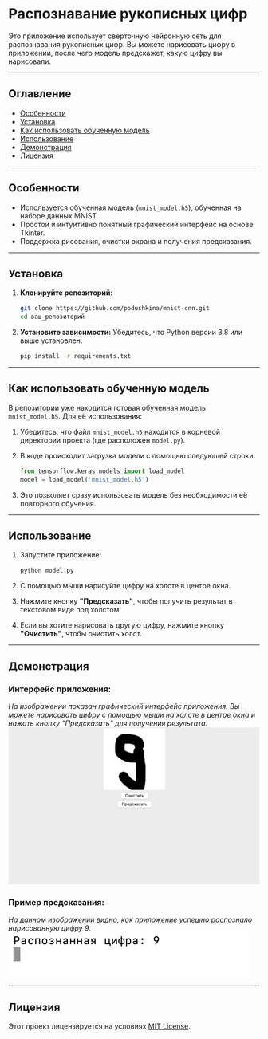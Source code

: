 # Распознавание рукописных цифр

Это приложение использует сверточную нейронную сеть для распознавания рукописных цифр. Вы можете нарисовать цифру в приложении, после чего модель предскажет, какую цифру вы нарисовали.

---

## Оглавление
- [Особенности](#особенности)
- [Установка](#установка)
- [Как использовать обученную модель](#как-использовать-обученную-модель)
- [Использование](#использование)
- [Демонстрация](#демонстрация)
- [Лицензия](#лицензия)

---

## Особенности

- Используется обученная модель (`mnist_model.h5`), обученная на наборе данных MNIST.
- Простой и интуитивно понятный графический интерфейс на основе Tkinter.
- Поддержка рисования, очистки экрана и получения предсказания.

---

## Установка

1. **Клонируйте репозиторий:**
   ```bash
   git clone https://github.com/podushkina/mnist-cnn.git
   cd ваш_репозиторий
   ```

2. **Установите зависимости:**
   Убедитесь, что Python версии 3.8 или выше установлен.
   ```bash
   pip install -r requirements.txt
   ```

---

## Как использовать обученную модель

В репозитории уже находится готовая обученная модель `mnist_model.h5`. Для её использования:

1. Убедитесь, что файл `mnist_model.h5` находится в корневой директории проекта (где расположен `model.py`).

2. В коде происходит загрузка модели с помощью следующей строки:
   ```python
   from tensorflow.keras.models import load_model
   model = load_model('mnist_model.h5')
   ```

3. Это позволяет сразу использовать модель без необходимости её повторного обучения.

---

## Использование

1. Запустите приложение:
   ```bash
   python model.py
   ```

2. С помощью мыши нарисуйте цифру на холсте в центре окна.

3. Нажмите кнопку **"Предсказать"**, чтобы получить результат в текстовом виде под холстом.

4. Если вы хотите нарисовать другую цифру, нажмите кнопку **"Очистить"**, чтобы очистить холст.

---

## Демонстрация

### Интерфейс приложения:
*На изображении показан графический интерфейс приложения. Вы можете нарисовать цифру с помощью мыши на холсте в центре окна и нажать кнопку "Предсказать" для получения результата.*
![Демонстрация интерфейса](images/2.jpeg)

### Пример предсказания:
*На данном изображении видно, как приложение успешно распознало нарисованную цифру 9.*
![Пример предсказания](images/3.jpeg)

---

## Лицензия

Этот проект лицензируется на условиях [MIT License](LICENSE).





